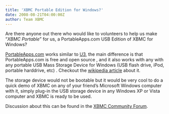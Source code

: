 ```yaml
---
title: 'XBMC Portable Edition for Windows?'
date: 2008-08-21T04:00:00Z
author: Team XBMC
---
```

Are there anyone out there who would like to volunteers to help us make “*XBMC Portable*” for us, a PortableApps.com USB Edition of XBMC for Windows?

 [PortableApps.com](https://portableapps.com/) works similar to [U3](https://en.wikipedia.org/wiki/U3), the main difference is that PortableApps.com is free and open source , and it also works with any with any portable USB Mass Storage Device for Windows (USB flash drive, iPod, portable harddrive, etc) . Checkout the [wikipedia article](https://en.wikipedia.org/wiki/PortableApps.com) about it.

 The storage device would not be bootable but it would be very cool to do a quick demo of XBMC on any of your friend’s Microsoft Windows computer with it, simply plug-in the USB storage device in any Windows XP or Vista computer and XBMC is ready to be used.

 Discussion about this can be found in the [XBMC Community Forum](https://forum.kodi.tv/showthread.php?tid=33373).

 